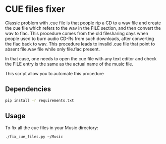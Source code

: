 # CUE files fixer

Classic problem with .cue file is that people rip a CD to a wav file and create the cue file which refers to the wav in the FILE section, and then convert the wav to flac. This procedure comes from the old filesharing days when people used to burn audio CD-Rs from such downloads, after converting the flac back to wav. This procedure leads to invalid .cue file that point to absent file.wav file while only file.flac present.
 

In that case, one needs to open the cue file with any text editor and check the FILE entry is the same as the actual name of the music file.

This script allow you to automate this procedure


## Dependencies
```bash
pip install -r requirements.txt
```

## Usage
To fix all the cue files in your Music directory: 
```bash
./fix_cue_files.py ~/Music
```
